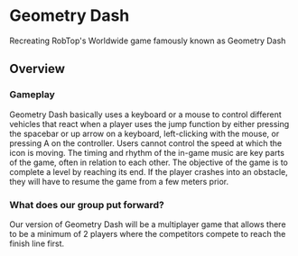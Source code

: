 # Geometry Dash
Recreating RobTop's Worldwide game famously known as Geometry Dash

## **Overview**
### Gameplay
Geometry Dash basically uses a keyboard or a  mouse to control different vehicles that react when a player uses the jump function by either pressing the spacebar or up arrow on a keyboard, left-clicking with the mouse, or pressing A on the controller. Users cannot control the speed at which the icon is moving. The timing and rhythm of the in-game music are key parts of the game, often in relation to each other. The objective of the game is to complete a level by reaching its end. If the player crashes into an obstacle, they will have to resume the game from a few meters prior.
### What does our group put forward?
Our version of Geometry Dash will be a multiplayer game that allows there to be a minimum of 2 players where the competitors compete to reach the finish line first.
